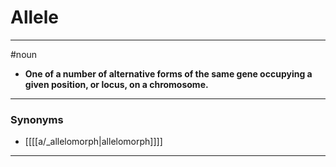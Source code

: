 # Allele
---
#noun
- **One of a number of alternative forms of the same gene occupying a given position, or locus, on a chromosome.**
---
### Synonyms
- [[[[a/_allelomorph|allelomorph]]]]
---
